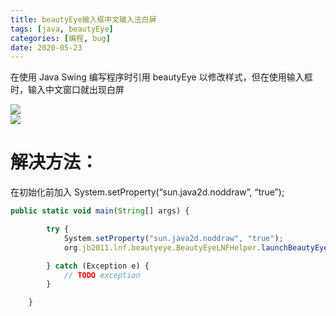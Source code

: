 ```yaml
---
title: beautyEye输入框中文输入法白屏
tags: [java, beautyEye]
categories: [编程, bug]
date: 2020-05-23
---
```


在使用 Java Swing 编写程序时引用 beautyEye 以修改样式，但在使用输入框时，输入中文窗口就出现白屏

<!--more-->

<img src="https://ydw6tr-blog.oss.laf.run/post/2020-05-23-01.png" align="left">
<div style="clear: both;"></div>

<img src="https://ydw6tr-blog.oss.laf.run/post/2020-05-23-02.png" align="left">
<div style="clear: both;"></div>

# 解决方法：

在初始化前加入 System.setProperty(“sun.java2d.noddraw”, “true”);

```js
public static void main(String[] args) {

		try {
			System.setProperty("sun.java2d.noddraw", "true");
			org.jb2011.lnf.beautyeye.BeautyEyeLNFHelper.launchBeautyEyeLNF();

		} catch (Exception e) {
			// TODO exception
		}

	}
```
